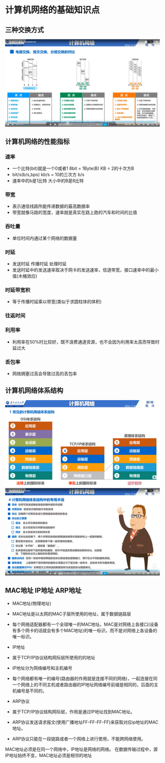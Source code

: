 # 计算机网络的基础知识点

## 三种交换方式

![图片](./../../img/00001.png "0001")

## 计算机网络的性能指标

### 速率

* 一个比特(bit)就是一个0或者1  8bit = 1Byte(B) KB = 2的十次方B
* bit/s(b/s,bps)  kb/s = 10的三次方 b/s
* 速率中的b是1比特  大小中的B是8比特

### 带宽

* 表示通信线路所能传递数据的最高数据率
* 带宽就像马路的宽度，速率就是真实在路上跑的汽车和时间的比值

### 吞吐量

* 单位时间内通过某个网络的数据量

### 时延

* 发送时延 传播时延 处理时延
* 发送时延中的发送速率取决于网卡的发送速率，信道带宽，接口速率中的最小值(木桶效应)

### 时延带宽积

* 等于传播时延乘以带宽(类似于求圆柱体的体积)

### 往返时间

### 利用率

* 利用率在50%时比较好，既不浪费通道资源，也不会因为利用率太高而导致时延过大

### 丢包率

* 网络拥塞过高会导致过高的丢包率

## 计算机网络体系结构

![计算机网络体系结构](./../../img/0002.png "计算机网络体系结构")
![计算机网络体系结构中的术语](./../../img/0003.png "计算机网络体系结构中的术语")

## MAC地址 IP地址 ARP地址

* MAC地址(物理地址)

* MAC地址是以太网的MAC子层所使用的地址，属于数据链路层
* 每个网络适配器都有一个全球唯一的MAC地址。MAC是对网络上各接口(设备有多个网卡的话就会有多个MAC地址)的唯一标识，而不是对网络上各设备的唯一标识。

* IP地址

* 属于TCP/IP协议结构网际层所使用的的地址
* IP地址分为网络编号和主机编号
* 每个网络都有唯一的编号(路由器的作用就是连接不同的网络)，一起连接在同一个网络上的不同主机或者路由器的IP地址网络编号前缀是相同的，后面的主机编号是不同的。

* ARP协议

* 属于TCP/IP协议结构网际层，作用是通过IP地址找到MAC地址。
* ARP协议发送请求报文(使用广播地址FF-FF-FF-FF)来获取对应ip地址的MAC地址。
* ARP协议只能在一段链路或者一个网络上进行使用，不能跨网络使用。

MAC地址必须是在同一个网络中，IP地址是网络的网络。
在数据传输过程中，源IP地址始终不变，MAC地址必须是相邻的地址
